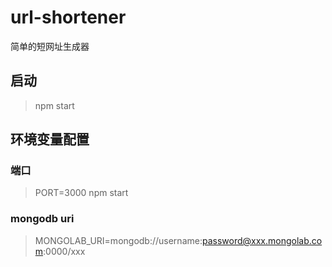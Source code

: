 # url-shortener
简单的短网址生成器

## 启动
> npm start

## 环境变量配置
### 端口
> PORT=3000 npm start
### mongodb uri
> MONGOLAB_URI=mongodb://username:password@xxx.mongolab.com:0000/xxx
